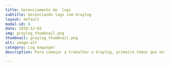 ```yaml
---
title: Gerenciamento de  logs
subtitle: Gerenciando logs com Graylog
layout: default
modal-id: 6
date: 2018-12-03
img: graylog_thumbnail.png
thumbnail: graylog_thumbnail.png
alt: image-alt
category: Log maganger
description: Para começar a trabalhar o Graylog, primeiro temos que entender o que são LOGs e para que eles servem. Log nada mais são do que registros de atividades, gerados por programas e ou serviços de um dispositivo, seja ele um servidor, uma estação, um Switch, um roteador e etc. <a href="https://www.linkedin.com/pulse/gerenciando-logs-com-graylog-jeferson-araujo/" target="_blank"> Leia+.</a>.

---
```

